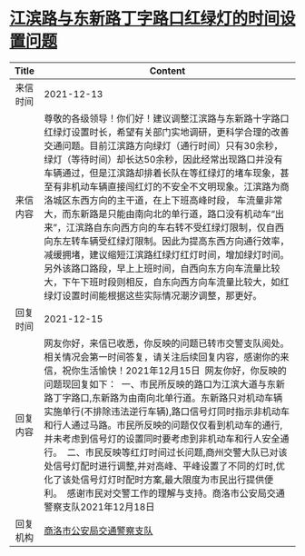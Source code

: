 # <a href="http://www.shangluo.gov.cn/zmhd/ldxxxx.jsp?urltype=leadermail.LeaderMailContentUrl&wbtreeid=1112&leadermailid=8348">江滨路与东新路丁字路口红绿灯的时间设置问题</a>
|Title|Content|
|:---:|---|
|来信时间|2021-12-13|
|来信内容|尊敬的各级领导！你们好！建议调整江滨路与东新路十字路口红绿灯设置时长，希望有关部门实地调研，更科学合理的改善交通问题。目前江滨路方向绿灯（通行时间）只有30余秒，绿灯（等待时间）却长达50余秒，因此经常出现路口并没有车辆通过，但是江滨路却排着长队在等红绿灯的堵车现象，甚至有非机动车辆直接闯红灯的不安全不文明现象。江滨路为商洛城区东西方向的主干道，在上下班高峰时段， 车流量非常大，而东新路是只能由南向北的单行道，路口没有机动车“出来”，江滨路自东向西方向的车右转不受红绿灯限制，仅自西向东左转车辆受红绿灯限制。因此为提高东西方向通行效率，减缓拥堵，建议缩短江滨路红绿灯红灯时间，增加绿灯时间。另外该路口路段，早上上班时间，自西向东方向车流量比较大，下午下班时段则相反，自东向西方向车流量比较大，如红绿灯设置时间能根据这些实际情况潮汐调整，那更好。|
|回复时间|2021-12-15|
|回复内容|网友你好，来信已收悉，你反映的问题已转市交警支队阅处。相关情况会第一时间答复，请关注后续回复内容，感谢你的来信，祝你生活愉快！2021年12月15日  网友你好，你反映的问题现回复如下：  一、市民所反映的路口为江滨大道与东新路丁字路口,东新路为由南向北单行道。东新路只对机动车辆实施单行(不排除违法逆行车辆),路口信号灯同时指示非机动车和行人通过马路。市民所反映的问题仅仅看到机动车的通行,并未考虑到信号灯的设置同时要考虑到非机动车和行人安全通行。  二、市民反映等红灯时间过长问题,商州交警大队已对该处信号灯配时进行调整,并对高峰、平峰设置了不同的灯时,优化了该处信号灯灯时配时方案,最大限度为市民出行提供便利。  感谢市民对交警工作的理解与支持。商洛市公安局交通警察支队2021年12月18日|
|回复机构|<a href="../../categories/agencies/商洛市公安局交通警察支队.md">商洛市公安局交通警察支队</a>|
